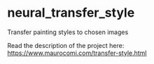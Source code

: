 # neural_transfer_style
Transfer painting styles to chosen images

Read the description of the project here: https://www.maurocomi.com/transfer-style.html 
